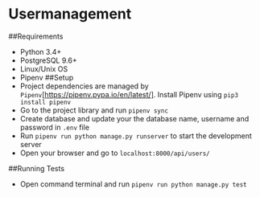 # Usermanagement

##Requirements
* Python 3.4+
* PostgreSQL 9.6+
* Linux/Unix OS
* Pipenv
##Setup
* Project dependencies are managed by `Pipenv`[https://pipenv.pypa.io/en/latest/]. Install Pipenv using `pip3 install pipenv` 
* Go to the project library and run `pipenv sync`
* Create database and update your the database name, username and password in `.env` file
* Run `pipenv run python manage.py runserver` to start the development server
* Open your browser and go to `localhost:8000/api/users/`

##Running Tests
* Open command terminal and run  `pipenv run python manage.py test`